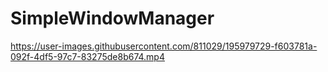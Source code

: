 # SimpleWindowManager


https://user-images.githubusercontent.com/811029/195979729-f603781a-092f-4df5-97c7-83275de8b674.mp4

